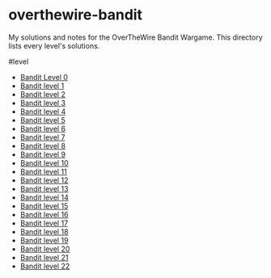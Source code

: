 # overthewire-bandit
My solutions and notes for the OverTheWire Bandit Wargame.
This directory lists every level's solutions.

#level
* [Bandit Level 0](level0/readme.md)
* [Bandit level 1](level1/readme.md)
* [Bandit level 2](level2/readme.md)
* [Bandit level 3](level3/readme.md)
* [Bandit level 4](level4/readme.md)
* [Bandit level 5](level5/readme.md)
* [Bandit level 6](level6/readme.md)
* [Bandit level 7](level7/readme.md)
* [Bandit level 8](level8/readme.md)
* [Bandit level 9](level9/readme.md)
* [Bandit level 10](level10/readme.md)
* [Bandit level 11](level11/readme.md)
* [Bandit level 12](level12/readme.md)
* [Bandit level 13](level13/readme.md)
* [Bandit level 14](level14/readme.md)
* [Bandit level 15](level15/readme.md)
* [Bandit level 16](level16/readme.md)
* [Bandit level 17](level17/readme.md)
* [Bandit level 18](level18/readme.md)
* [Bandit level 19](level19/readme.md)
* [Bandit level 20](level20/readme.md)
* [Bandit level 21](level21/readme.md)
* [Bandit level 22](level22/readme.md)
